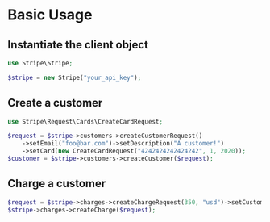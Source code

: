 # Basic Usage

## Instantiate the client object
```php
use Stripe\Stripe;

$stripe = new Stripe("your_api_key");
```

## Create a customer
```php
use Stripe\Request\Cards\CreateCardRequest;

$request = $stripe->customers->createCustomerRequest()
	->setEmail("foo@bar.com")->setDescription("A customer!")
	->setCard(new CreateCardRequest("4242424242424242", 1, 2020));
$customer = $stripe->customers->createCustomer($request);
```

## Charge a customer
```php
$request = $stripe->charges->createChargeRequest(350, "usd")->setCustomer($customer->getId());
$stripe->charges->createCharge($request);
```